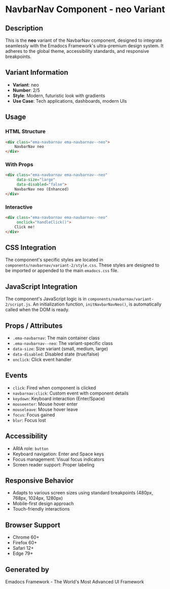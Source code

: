 # NavbarNav Component - neo Variant

## Description
This is the **neo** variant of the NavbarNav component, designed to integrate seamlessly with the Emadocs Framework's ultra-premium design system. It adheres to the global theme, accessibility standards, and responsive breakpoints.

## Variant Information
- **Variant**: neo
- **Number**: 2/5
- **Style**: Modern, futuristic look with gradients
- **Use Case**: Tech applications, dashboards, modern UIs

## Usage

### HTML Structure
```html
<div class="ema-navbarnav ema-navbarnav--neo">
    NavbarNav neo
</div>
```

### With Props
```html
<div class="ema-navbarnav ema-navbarnav--neo" 
     data-size="large" 
     data-disabled="false">
    NavbarNav neo (Enhanced)
</div>
```

### Interactive
```html
<div class="ema-navbarnav ema-navbarnav--neo" 
     onclick="handleClick()">
    Click me!
</div>
```

## CSS Integration
The component's specific styles are located in `components/navbarnav/variant-2/style.css`. These styles are designed to be imported or appended to the main `emadocs.css` file.

## JavaScript Integration
The component's JavaScript logic is in `components/navbarnav/variant-2/script.js`. An initialization function, `initNavbarNavNeo()`, is automatically called when the DOM is ready.

## Props / Attributes
- `.ema-navbarnav`: The main container class
- `.ema-navbarnav--neo`: The variant-specific class
- `data-size`: Size variant (small, medium, large)
- `data-disabled`: Disabled state (true/false)
- `onclick`: Click event handler

## Events
- `click`: Fired when component is clicked
- `navbarnav:click`: Custom event with component details
- `keydown`: Keyboard interaction (Enter/Space)
- `mouseenter`: Mouse hover enter
- `mouseleave`: Mouse hover leave
- `focus`: Focus gained
- `blur`: Focus lost

## Accessibility
- ARIA role: `button`
- Keyboard navigation: Enter and Space keys
- Focus management: Visual focus indicators
- Screen reader support: Proper labeling

## Responsive Behavior
- Adapts to various screen sizes using standard breakpoints (480px, 768px, 1024px, 1280px)
- Mobile-first design approach
- Touch-friendly interactions

## Browser Support
- Chrome 60+
- Firefox 60+
- Safari 12+
- Edge 79+

## Generated by
Emadocs Framework - The World's Most Advanced UI Framework
